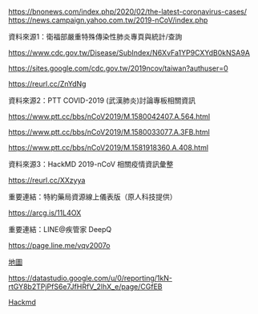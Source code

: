 https://bnonews.com/index.php/2020/02/the-latest-coronavirus-cases/
https://news.campaign.yahoo.com.tw/2019-nCoV/index.php


資料來源1：衛福部嚴重特殊傳染性肺炎專頁與統計/查詢

https://www.cdc.gov.tw/Disease/SubIndex/N6XvFa1YP9CXYdB0kNSA9A

https://sites.google.com/cdc.gov.tw/2019ncov/taiwan?authuser=0

https://reurl.cc/ZnYdNg

 

資料來源2：PTT COVID-2019 (武漢肺炎)討論專板相關資訊

https://www.ptt.cc/bbs/nCoV2019/M.1580042407.A.564.html

https://www.ptt.cc/bbs/nCoV2019/M.1580033077.A.3FB.html

https://www.ptt.cc/bbs/nCoV2019/M.1581918360.A.408.html

 

資料來源3：HackMD 2019-nCoV 相關疫情資訊彙整

https://reurl.cc/XXzyya

 

重要連結：特約藥局資源線上儀表版（原人科技提供）

https://arcg.is/11L4OX

 

重要連結：LINE@疾管家 DeepQ

https://page.line.me/vqv2007o

[地圖](https://storymaps.arcgis.com/stories/4fdc0d03d3a34aa485de1fb0d2650ee0)

https://datastudio.google.com/u/0/reporting/1kN-rtGY8b2TPjPfS6e7JfHRfV_2lhX_e/page/CGfEB

[Hackmd](https://hackmd.io/@billy3321/2019-nCoV/https%3A%2F%2Fhackmd.io%2F%40billy3321%2F2019-nCoV)